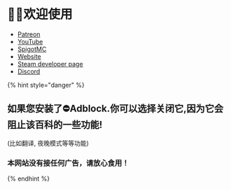 # 👋🏻欢迎使用

* [Patreon](http://patreon.com/lonedev)
* [YouTube](http://youtube.com/lonedev)
* [SpigotMC](https://www.spigotmc.org/members/lonedev.88296/#resources)
* [Website](https://www.matteodev.it/)
* [Steam developer page](https://store.steampowered.com/developer/LoneDev/)
* [Discord](https://discord.gg/4dfnpUK)

{% hint style="danger" %}
## 如果您安装了⛔️Adblock.你可以选择关闭它,因为它会阻止该百科的一些功能!

\(比如翻译, 夜晚模式等等功能\)

### 本网站没有接任何广告，请放心食用！
{% endhint %}

